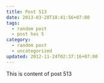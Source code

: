 ```yaml
---
title: Post 513
date: 2013-03-28T18:41:56+07:00
tags:
  - random post
  - post has 5
category:
  - random post
  - uncategorized
updated: 2012-11-24T02:37:16+07:00
---
```

This is content of post 513